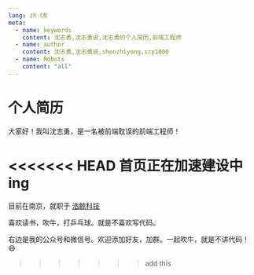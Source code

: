 ```yaml
---
lang: zh-CN
meta:
  - name: keywords
    content: 沈志勇,沈志勇说,沈志勇的个人简历,前端工程师
  - name: author
    content: 沈志勇,沈志勇说,shenzhiyong,szy1000
  - name: Robots 
    content: "all"
---
```

# 个人简历

大家好！我叫沈志勇，是一名被前端耽误的前端工程师！

<<<<<<< HEAD
首页正在加速建设中ing
=======
目前在南京，就职于 <a href="http://www.iwhalecloud.com/page82" target="blank">浩鲸科技</a>

喜欢读书，吹牛，打乒乓球。就是不喜欢写代码。

右边是我的公众号和微信号。欢迎添加好友，加群。一起吹牛，就是不讲代码！😄
>>>>>>> add this

<contact></contact>
